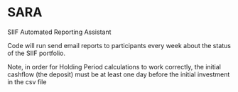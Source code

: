 # SARA
SIIF Automated Reporting Assistant

Code will run send email reports to participants every week about the status of the SIIF portfolio.

Note, in order for Holding Period calculations to work correctly, the initial cashflow (the deposit) must be at least one day before the initial investment in the csv file
